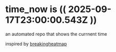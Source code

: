# time_now is (( 2025-09-17T23:00:00.543Z ))

an automated repo that shows the currnent time

inspired by [breakingheatmap](https://github.com/breakingheatmap/breakingheatmap)